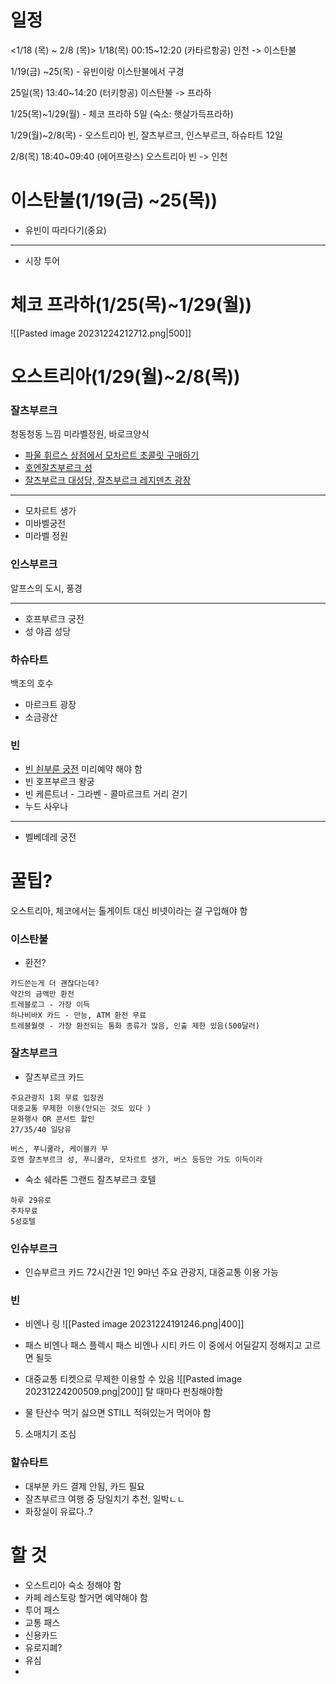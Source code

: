 # 일정
<1/18 (목) ~ 2/8 (목)>
1/18(목) 00:15~12:20 (카타르항공)
인천 -> 이스탄불

1/19(금) ~25(목) - 유빈이랑 이스탄불에서 구경 

25일(목) 13:40~14:20 (터키항공) 
이스탄불 -> 프라하

1/25(목)~1/29(월) - 체코 프라하 5일 
(숙소: 햇살가득프라하)

1/29(월)~2/8(목) - 오스트리아 빈, 잘츠부르크, 인스부르크, 하슈타트 12일  

2/8(목) 18:40~09:40 (에어프랑스) 
오스트리아 빈 -> 인천 





# 이스탄불(1/19(금) ~25(목))
- 유빈이 따라다기(중요)
---
- 시장 투어



# 체코 프라하(1/25(목)~1/29(월))
![[Pasted image 20231224212712.png|500]]


# 오스트리아(1/29(월)~2/8(목))

### 잘츠부르크
청동청동 느낌 미라벨정원, 바로크양식

- [파울 휘르스 상점에서 모차르트 초콜릿 구매하기](!https://just-go.tistory.com/98)
- [호엔잘츠부르크 성](!https://post.naver.com/viewer/postView.nhn?volumeNo=23107008&memberNo=44576582)
- [잘츠부르크 대성당, 잘츠부르크 레지덴츠 광장](!https://blog.naver.com/lich1221/221452899851)
---
- 모차르트 생가
- 미바벨궁전
- 미라벨 정원

### 인스부르크
알프스의 도시, 풍경

---
- 호프부르크 궁전
- 성 야곱 성당


### 하슈타트
백조의 호수 
- 마르크트 광장
- 소금광산

### 빈
- [빈 쇤부룬 궁전](!https://blog.naver.com/lich1221/221455643869)
미리예약 해야 함
- 빈 호프부르크 왕궁
- 빈 케른트너 - 그라벤 - 콜마르크트 거리 걷기
- 누드 사우나

---
- 벨베데레 궁전



# 꿀팁?
오스트리아, 체코에서는 톨게이트 대신 비넷이라는 걸 구입해야 함

### 이스탄불
- 환전?
```
카드쓴는게 더 괜찮다는데?
약간의 금액만 환전
트레블로그 - 가장 이득
하나비바X 카드 - 만능, ATM 환전 무료
트레블월렛 - 가장 환전되는 통화 종류가 많음, 인출 제한 있음(500달러)
```


### 잘츠부르크
- 잘츠부르크 카드
```
주요관광지 1회 무료 입장권
대중교통 무제한 이용(안되는 것도 있다 )
문화행사 OR 콘서트 할인
27/35/40 일당유

버스, 푸니쿨라, 케이블카 무
호엔 잘츠부르크 성, 푸니쿨라, 모차르트 생가, 버스 등등만 가도 이득이라 
```

- 숙소 쉐라톤 그랜드 잘츠부르크 호텔
```
하루 29유로
주차무료
5성호텔
```


### 인슈부르크
- 인슈부르크 카드
72시간권
1인 9마넌
주요 관광지, 대중교통 이용 가능



### 빈
- 비엔나 링
![[Pasted image 20231224191246.png|400]]

- 패스
비엔나 패스
플렉시 패스
비엔나 시티 카드
이 중에서 어딜갈지 정해지고 고르면 될듯

- 대중교통
티켓으로 무제한 이용할 수 있음
![[Pasted image 20231224200509.png|200]]
탈 때마다 펀칭해야함

- 물
탄산수 먹기 싫으면 STILL 적혀있는거 먹어야 함

5. 소매치기 조심

### 할슈타트
- 대부분 카드 결제 안됨, 카드 필요
- 잘츠부르크 여행 중 당일치기 추천, 일박ㄴㄴ
- 화장실이 유료다..?



# 할 것
- 오스트리아 숙소 정해야 함
- 카페 레스토랑 할거면 예약해야 함
- 투어 패스
- 교통 패스
- 신용카드
- 유로지폐?
- 유심
- 
